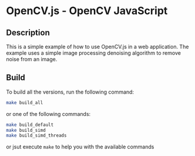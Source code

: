 # OpenCV.js - OpenCV JavaScript

## Description

This is a simple example of how to use OpenCV.js in a web application.
The example uses a simple image processing denoising algorithm to remove noise from an image.

## Build

To build all the versions, run the following command:

```bash
make build_all
```

or one of the following commands:

```bash
make build_default
make build_simd
make build_simd_threads
```

or jsut execute `make` to help you with the available commands
